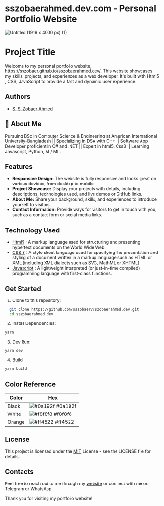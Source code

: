 # sszobaerahmed.dev.com - Personal Portfolio Website
![Untitled (1919 x 4000 px) (1)](https://github.com/sszobaer/sszobaerahmed.dev/assets/118447914/e1af0751-1e8d-4a04-afa3-cc9821e95bd1)


# Project Title

Welcome to my personal portfolio website, https://sszobaer.github.io/sszobaerahmed.dev/. This website showcases my skills, projects, and experiences as a web developer. It's built with Html5 , CSS, JavaScript to provide a fast and dynamic user experience.


## Authors

- [S. S. Zobaer Ahmed](https://www.github.com/sszobaer)


## 🚀 About Me
Pursuing BSc in Computer Science & Engineering at American International University-Bangladesh || Specializing in DSA with C++ || Software App Developer proficient in C# and .NET || Expert in html5, Css3 || Learning Javascript, Python, AI / ML.


## Features

- **Responsive Design:** The website is fully responsive and looks great on various devices, from desktop to mobile.
- **Project Showcase:** Display your projects with details, including descriptions, technologies used, and live demos or GitHub links.
- **About Me:** Share your background, skills, and experiences to introduce yourself to visitors.
- **Contact Information:** Provide ways for visitors to get in touch with you, such as a contact form or social media links.


## Technology Used

- [Html5](https://en.wikipedia.org/wiki/HTML5) : A markup language used for structuring and presenting hypertext documents on the World Wide Web.
- [CSS 3](https://en.wikipedia.org/wiki/CSS) : A style sheet language used for specifying the presentation and styling of a document written in a markup language such as HTML or XML (including XML dialects such as SVG, MathML or XHTML)
- [Javascript]() : A lightweight interpreted (or just-in-time compiled) programming language with first-class functions.
## Get Started

1. Clone to this repository:

```bash
  git clone https://github.com/sszobaer/sszobaerahmed.dev.git
  cd sszobaerahmed.dev
```

2. Install Dependencies:

```bash
yarn
```

3. Dev Run:

```bash
yarn dev
```

4. Build:

```bash
yarn build
```
## Color Reference

| Color             | Hex                                                                |
| ----------------- | ------------------------------------------------------------------ |
| Black | ![#0a192f](https://via.placeholder.com/10/0a192f?text=+) #0a192f |
| White | ![#f8f8f8](https://via.placeholder.com/10/f8f8f8?text=+) #f8f8f8 |
| Orange | ![#ff4522](https://via.placeholder.com/10/ff4522?text=+) #ff4522 |



## License

This project is licensed under the [MIT](https://choosealicense.com/licenses/mit/) License - see the LICENSE file for details.


## Contacts
Feel free to reach out to me through my [website](https://sszobaer.github.io/sszobaerahmed.dev/) or connect with me on Telegram or WhatsApp.

Thank you for visiting my portfolio website!
